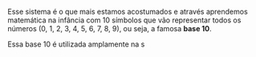 Esse sistema é o que mais estamos acostumados e através aprendemos matemática na infância com 10 símbolos que vão representar todos os números (0, 1, 2, 3, 4, 5, 6, 7, 8, 9), ou seja, a famosa **base 10**. 

Essa base 10 é utilizada amplamente na s